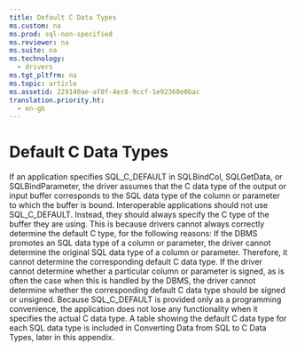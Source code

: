 ```yaml
---
title: Default C Data Types
ms.custom: na
ms.prod: sql-non-specified
ms.reviewer: na
ms.suite: na
ms.technology: 
  - drivers
ms.tgt_pltfrm: na
ms.topic: article
ms.assetid: 229140ae-af8f-4ec8-9ccf-1e92360e0bac
translation.priority.ht: 
  - en-gb
---
```

# Default C Data Types
<?xml version="1.0" encoding="utf-8"?>
<developerReferenceWithoutSyntaxDocument xmlns="http://ddue.schemas.microsoft.com/authoring/2003/5" xmlns:xlink="http://www.w3.org/1999/xlink" xmlns:xsi="http://www.w3.org/2001/XMLSchema-instance" xsi:schemaLocation="http://ddue.schemas.microsoft.com/authoring/2003/5 http://dduestorage.blob.core.windows.net/ddueschema/developer.xsd">
  <introduction>
    <para>If an application specifies SQL_C_DEFAULT in <legacyBold>SQLBindCol</legacyBold>, <legacyBold>SQLGetData</legacyBold>, or <legacyBold>SQLBindParameter</legacyBold>, the driver assumes that the C data type of the output or input buffer corresponds to the SQL data type of the column or parameter to which the buffer is bound.</para>
    <alert class="important">
      <para>Interoperable applications should not use SQL_C_DEFAULT. Instead, they should always specify the C type of the buffer they are using. This is because drivers cannot always correctly determine the default C type, for the following reasons:</para>
    </alert>
    <list class="bullet">
      <listItem>
        <para>If the DBMS promotes an SQL data type of a column or parameter, the driver cannot determine the original SQL data type of a column or parameter. Therefore, it cannot determine the corresponding default C data type.</para>
      </listItem>
      <listItem>
        <para>If the driver cannot determine whether a particular column or parameter is signed, as is often the case when this is handled by the DBMS, the driver cannot determine whether the corresponding default C data type should be signed or unsigned. </para>
        <para>Because SQL_C_DEFAULT is provided only as a programming convenience, the application does not lose any functionality when it specifies the actual C data type. </para>
      </listItem>
    </list>
    <para>A table showing the default C data type for each SQL data type is included in <legacyLink xlink:href="029727f6-d3f0-499a-911c-bcaf9714e43b">Converting Data from SQL to C Data Types</legacyLink>, later in this appendix.</para>
  </introduction>
  <relatedTopics />
</developerReferenceWithoutSyntaxDocument>